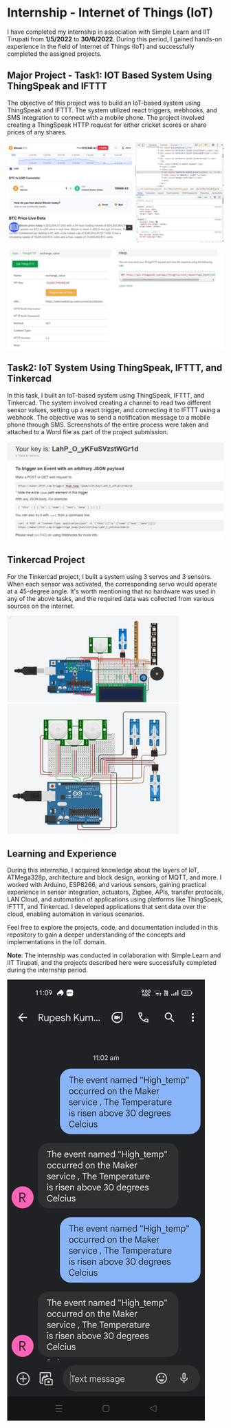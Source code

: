 # Internship - Internet of Things (IoT)

I have completed my internship in association with Simple Learn and IIT Tirupati from **1/5/2022** to **30/6/2022**. During this period, I gained hands-on experience in the field of Internet of Things (IoT) and successfully completed the assigned projects.

## Major Project - Task1: IOT Based System Using ThingSpeak and IFTTT

The objective of this project was to build an IoT-based system using ThingSpeak and IFTTT. The system utilized react triggers, webhooks, and SMS integration to connect with a mobile phone. The project involved creating a ThingSpeak HTTP request for either cricket scores or share prices of any shares.

![Bitcoin_to_USD_http_request_using_thingspeak](./images/chart.JPG)

![Bitcoin_to_USD_http_request_using_thingspeak](./images/http_file.JPG)


## Task2: IoT System Using ThingSpeak, IFTTT, and Tinkercad

In this task, I built an IoT-based system using ThingSpeak, IFTTT, and Tinkercad. The system involved creating a channel to read two different sensor values, setting up a react trigger, and connecting it to IFTTT using a webhook. The objective was to send a notification message to a mobile phone through SMS. Screenshots of the entire process were taken and attached to a Word file as part of the project submission.

![IFTT_webhooks](./images/ifttt_webhook.JPG)

## Tinkercad Project

For the Tinkercad project, I built a system using 3 servos and 3 sensors. When each sensor was activated, the corresponding servo would operate at a 45-degree angle. It's worth mentioning that no hardware was used in any of the above tasks, and the required data was collected from various sources on the internet.


<p float="left">
  <img src="./images/3sensor.PNG" width="400" />
  <img src="./images/3servo_3Sensor.JPG" width="400" />
</p>



## Learning and Experience

During this internship, I acquired knowledge about the layers of IoT, ATMega328p, architecture and block design, working of MQTT, and more. I worked with Arduino, ESP8266, and various sensors, gaining practical experience in sensor integration, actuators, Zigbee, APIs, transfer protocols, LAN Cloud, and automation of applications using platforms like ThingSpeak, IFTTT, and Tinkercad. I developed applications that sent data over the cloud, enabling automation in various scenarios.

Feel free to explore the projects, code, and documentation included in this repository to gain a deeper understanding of the concepts and implementations in the IoT domain.

**Note**: The internship was conducted in collaboration with Simple Learn and IIT Tirupati, and the projects described here were successfully completed during the internship period.

![SMS](./images/SMS.jpeg)

